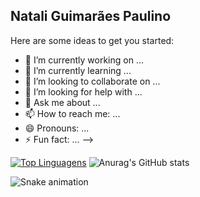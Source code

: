 ## Natali Guimarães Paulino

Here are some ideas to get you started:

- 🔭 I’m currently working on ...
- 🌱 I’m currently learning ...
- 👯 I’m looking to collaborate on ...
- 🤔 I’m looking for help with ...
- 💬 Ask me about ...
- 📫 How to reach me: ...
- 😄 Pronouns: ...
- ⚡ Fun fact: ...
-->


[![Top Linguagens](https://github-readme-stats.vercel.app/api/top-langs/?username=nataligp&layout=compact)](https://github.com/anuraghazra/github-readme-stats)
![Anurag's GitHub stats](https://github-readme-stats.vercel.app/api?username=nataligp&theme=dark&show_icons=true)
  
![Snake animation](https://github.com/nataligp/nataligp/blob/output/github-contribution-grid-snake.svg)
